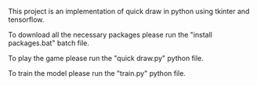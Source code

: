 This project is an implementation of quick draw in python using tkinter and tensorflow.

To download all the necessary packages please run the "install packages.bat" batch file.

To play the game please run the "quick draw.py" python file.

To train the model please run the "train.py" python file.
